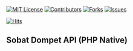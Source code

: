 [![MIT License][license-shield]][license-url]
[![Contributors][contributors-shield]][contributors-url]
[![Forks][forks-shield]][forks-url]
[![Issues][issues-shield]][issues-url]

[![Hits][hits-view]][hits-view-url]

## Sobat Dompet API (PHP Native)

<!-- MARKDOWN LINKS & IMAGES -->
<!-- https://www.markdownguide.org/basic-syntax/#reference-style-links -->
[contributors-shield]: https://img.shields.io/github/contributors/decoderid/gojek-api-php-native.svg?style=for-the-badge
[contributors-url]: https://github.com/decoderid/gojek-api-php-native/graphs/contributors
[forks-shield]: https://img.shields.io/github/forks/decoderid/gojek-api-php-native.svg?style=for-the-badge
[forks-url]: https://github.com/decoderid/gojek-api-php-native/network/members
[stars-shield]: https://img.shields.io/github/stars/decoderid/gojek-api-php-native.svg?style=for-the-badge
[stars-url]: https://github.com/decoderid/gojek-api-php-native/stargazers
[issues-shield]: https://img.shields.io/github/issues/decoderid/gojek-api-php-native.svg?style=for-the-badge
[issues-url]: https://github.com/decoderid/gojek-api-php-native/issues
[license-shield]: https://img.shields.io/github/license/decoderid/gojek-api-php-native.svg?style=for-the-badge
[license-url]: https://github.com/decoderid/gojek-api-php-native/blob/master/LICENSE.txt
[hits-view]: https://hits.seeyoufarm.com/api/count/incr/badge.svg?url=https%3A%2F%2Fgithub.com%2Fdecoderid%2Fgojek-api-php-native&count_bg=%2379C83D&title_bg=%23555555&icon=github.svg&icon_color=%23E7E7E7&title=hits&edge_flat=true
[hits-view-url]: https://hits.seeyoufarm.com
